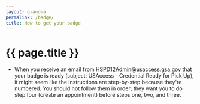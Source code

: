 ```yaml
---
layout: q-and-a
permalink: /badge/
title: How to get your badge
---
```

# {{ page.title }}

* When you receive an email from [HSPD12Admin@usaccess.gsa.gov](mailto:HSPD12Admin@usaccess.gsa.gov) that your badge is ready (subject: USAccess - Credential Ready for Pick Up), it might seem like the instructions are step-by-step because they're numbered. You should not follow them in order; they want you to do step four (create an appointment) before steps one, two, and three.
